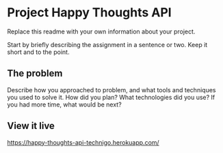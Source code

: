 # Project Happy Thoughts API

Replace this readme with your own information about your project.

Start by briefly describing the assignment in a sentence or two. Keep it short
and to the point.

## The problem

Describe how you approached to problem, and what tools and techniques you used
to solve it. How did you plan? What technologies did you use? If you had more
time, what would be next?

## View it live

https://happy-thoughts-api-technigo.herokuapp.com/
